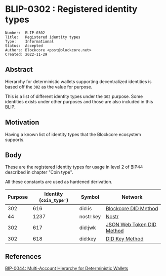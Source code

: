 # BLIP-0302 : Registered identity types

```
Number:  BLIP-0302
Title:   Registered identity types
Type:    Informational
Status:  Accepted
Authors: Blockcore <post@blockcore.net>
Created: 2022-11-29
```

## Abstract

Hierarchy for deterministic wallets supporting decentralized identities is based off the `302` as the value for purpose.

This is a list of different identity types under the `302` purpose. Some identities exists under other purposes and those are also included in this BLIP.

## Motivation

Having a known list of identity types that the Blockcore ecosystem supports.

## Body

These are the registered identity types for usage in level 2 of BIP44 described in chapter "Coin type".

All these constants are used as hardened derivation.

| Purpose | Identity (`coin_type'`) | Symbol | Network |
| ---------- | ---------- | ------------- | ------------------------------ |
| 302        | 616        | did:is        | [Blockcore DID Method](https://github.com/block-core/blockcore-did-method)            |
| 44         | 1237       | nostr:key     | [Nostr](https://github.com/nostr-protocol/)                                           |
| 302        | 617        | did:jwk       | [JSON Web Token DID Method](https://github.com/OR13/did-jwk-1/blob/main/spec.md)      |
| 302        | 618        | did:key       | [DID Key Method](https://w3c-ccg.github.io/did-method-key/)                           |

## References

[BIP-0044: Multi-Account Hierarchy for Deterministic Wallets](https://github.com/bitcoin/bips/blob/master/bip-0044.mediawiki)